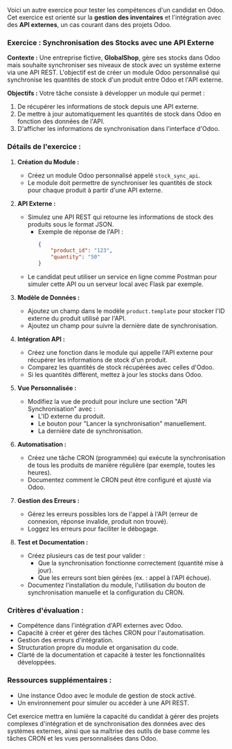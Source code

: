 Voici un autre exercice pour tester les compétences d'un candidat en Odoo. Cet exercice est orienté sur la **gestion des inventaires** et l'intégration avec des **API externes**, un cas courant dans des projets Odoo.

### Exercice : Synchronisation des Stocks avec une API Externe

**Contexte :**
Une entreprise fictive, **GlobalShop**, gère ses stocks dans Odoo mais souhaite synchroniser ses niveaux de stock avec un système externe via une API REST. L'objectif est de créer un module Odoo personnalisé qui synchronise les quantités de stock d'un produit entre Odoo et l'API externe.

**Objectifs :**
Votre tâche consiste à développer un module qui permet :
1. De récupérer les informations de stock depuis une API externe.
2. De mettre à jour automatiquement les quantités de stock dans Odoo en fonction des données de l'API.
3. D'afficher les informations de synchronisation dans l'interface d'Odoo.

### Détails de l'exercice :

1. **Création du Module :**
   - Créez un module Odoo personnalisé appelé `stock_sync_api`.
   - Le module doit permettre de synchroniser les quantités de stock pour chaque produit à partir d'une API externe.

2. **API Externe :**
   - Simulez une API REST qui retourne les informations de stock des produits sous le format JSON.
     - Exemple de réponse de l'API : 
       ```json
       {
           "product_id": "123",
           "quantity": "50"
       }
       ```
   - Le candidat peut utiliser un service en ligne comme Postman pour simuler cette API ou un serveur local avec Flask par exemple.

3. **Modèle de Données :**
   - Ajoutez un champ dans le modèle `product.template` pour stocker l'ID externe du produit utilisé par l'API.
   - Ajoutez un champ pour suivre la dernière date de synchronisation.

4. **Intégration API :**
   - Créez une fonction dans le module qui appelle l'API externe pour récupérer les informations de stock d'un produit.
   - Comparez les quantités de stock récupérées avec celles d'Odoo.
   - Si les quantités diffèrent, mettez à jour les stocks dans Odoo.

5. **Vue Personnalisée :**
   - Modifiez la vue de produit pour inclure une section "API Synchronisation" avec :
     - L'ID externe du produit.
     - Le bouton pour "Lancer la synchronisation" manuellement.
     - La dernière date de synchronisation.

6. **Automatisation :**
   - Créez une tâche CRON (programmée) qui exécute la synchronisation de tous les produits de manière régulière (par exemple, toutes les heures).
   - Documentez comment le CRON peut être configuré et ajusté via Odoo.

7. **Gestion des Erreurs :**
   - Gérez les erreurs possibles lors de l'appel à l'API (erreur de connexion, réponse invalide, produit non trouvé).
   - Loggez les erreurs pour faciliter le débogage.

8. **Test et Documentation :**
   - Créez plusieurs cas de test pour valider :
     - Que la synchronisation fonctionne correctement (quantité mise à jour).
     - Que les erreurs sont bien gérées (ex. : appel à l'API échoue).
   - Documentez l'installation du module, l'utilisation du bouton de synchronisation manuelle et la configuration du CRON.

### Critères d'évaluation :
- Compétence dans l'intégration d'API externes avec Odoo.
- Capacité à créer et gérer des tâches CRON pour l'automatisation.
- Gestion des erreurs d'intégration.
- Structuration propre du module et organisation du code.
- Clarté de la documentation et capacité à tester les fonctionnalités développées.

### Ressources supplémentaires :
- Une instance Odoo avec le module de gestion de stock activé.
- Un environnement pour simuler ou accéder à une API REST.

Cet exercice mettra en lumière la capacité du candidat à gérer des projets complexes d'intégration et de synchronisation des données avec des systèmes externes, ainsi que sa maîtrise des outils de base comme les tâches CRON et les vues personnalisées dans Odoo.
